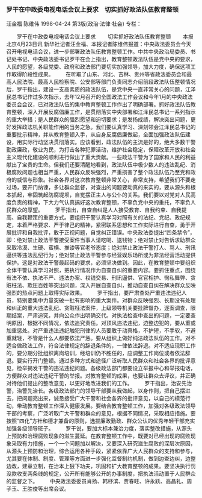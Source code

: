 ### 罗干在中政委电视电话会议上要求　切实抓好政法队伍教育整顿
汪金福  陈维伟
1998-04-24
第3版(政治·法律·社会)
专栏：

　　罗干在中政委电视电话会议上要求
　　切实抓好政法队伍教育整顿
　　本报北京4月23日讯  新华社记者汪金福、本报记者陈维伟报道：中央政法委员会今天召开电视电话会议，进一步部署政法队伍教育整顿工作。中共中央政治局委员、书记处书记、中央政法委书记罗干在会上指出，教育整顿政法队伍是党中央的要求，人民的愿望，各级党委、政府和政法部门要切实加强领导，加大力度，确保这项工作取得阶段性成果。
　　在听取了山东、河北、吉林、贵州等省政法委员会和最高人民法院、最高人民检察院、公安部等部门负责同志介绍前段政法队伍整顿情况后，罗干指出，建设一支高素质的政法队伍，是党中央一直非常关心的问题，江泽民总书记作过多次指示，去年12月召开的全国政法工作会议和今年1月的中央政法委员会会议，已对政法队伍的集中教育整顿工作作出了明确部署。抓好政法队伍教育整顿，深入开展反腐倡廉工作，是贯彻落实中央部署和江泽民总书记一系列指示的重大举措；是人民群众的强烈愿望和迫切要求；是发扬成绩，解决突出问题，更好发挥政法机关职能作用的当务之急。我们要认真学习、深刻领会江泽民总书记的重要批示精神，并从教育整顿入手，从自身反腐倡廉做起，全面加强政法队伍建设，用实际行动坚决贯彻落实。应该看到，政法队伍的主流是好的，绝大多数干警勤政廉政，敬业为民，为打击各种犯罪活动，维护社会稳定，保障改革开放和社会主义现代化建设的顺利进行做出了重大贡献。一些政法干警为了国家和人民的利益献出了宝贵的生命。但我们还要清醒地看到，政法队伍中极少数人的违法乱纪、消极腐败问题也相当严重，人民群众反映强烈，严重损害了整个政法队伍乃至党和政府的威信与形象。社会各界对这次教育整顿非常关心，非常支持，希望我们不要走过场，要开门纳谏，多让群众监督，对查出的问题要动真的来实的，要从源头和根本抓起，牢固筑起防腐堤坝，自觉摆正主人与公仆的关系。我们要以对党对人民高度负责的精神，下大力气认真搞好这次教育整顿，不辜负党中央的重托，不辜负人民群众的厚望。
　　罗干指出，自查自纠是人人接受教育、自我约束、自我提高、自我鞭策的重要方式。要组织干警认真学习对照有关的法纪、党纪、政纪规定，本着严格要求、严于律己的精神，紧密联系思想和工作实际进行自查，勇于开展批评和自我批评，敢于正视问题，自觉纠正错误。中央政法委提出“四条禁令”，即：绝对禁止政法干警接受案件当事人请吃喝、送钱物；绝对禁止对告诉求助群众采取冷漠、生硬、蛮横、推诿等官老爷态度；绝对禁止政法干警打人、骂人、刑讯逼供等违法乱纪行为；绝对禁止政法干警参与经营娱乐场所或为非法经营活动提供保护。这是对政法干警最起码的要求，必须坚决做到。因此，在教育整顿中要组织全体干警认真学习对照，把执行情况作为自查自纠的重要内容。要抓住重点，围绕有法不依、执法不严、违法办案、权钱交易、刑讯逼供、官官相护、徇私舞弊、贪赃枉法、欺压百姓等突出问题，深入开展自查自纠，推动自查自纠在解决群众反映强烈的热点问题上取得实际效果。
　　罗干指出，要严肃查处严重违法违纪人员，特别要集中力量突破一批有影响的重大案件。对群众反映强烈、长期没有处理和纠正的重大违法乱纪、贪赃枉法案件，上级领导机关要挂牌督办，逐案调查，限期结案，严肃追究，并向公众作出明确交代。对执法检查中查出的问题，一定要查明原因，根据不同情况，依法追究责任。对顶风违法违纪，边整边犯的，要从重或加重惩处。对严重违法违纪触犯刑律的人员要敢于动真格，不护短，不手软，不避重就轻，不管是什么人都要依法严惩。要从组织上做好纯洁政法队伍的工作。对不适合做政法工作，符合法律规定的辞退条件的，一律依法辞退。对不适应现职工作的，要分期分批组织离岗培训，经培训仍不胜任的，应调整工作岗位或者依法辞退。要实行开门整顿。通过多种方式和途径广泛听取人民群众和社会各界的批评意见，检举揭发干警的违法违纪问题。各级政法部门都要设立举报中心和举报电话，方便群众对违法违纪干警的举报。对教育整顿的成果，也要让群众去评议，并正确对待他们提出的整改意见，以更好地改进我们的工作。
　　罗干指出，治安先治警，治警先治长。各级政法部门的领导干部要从我做起，以身作则，把自己摆进去，把问题亮出来，诚恳接受广大干警和社会各界的批评意见，以自己的模范行动，带动教育整顿工作深入健康发展。要结合教育整顿工作，加强对各级政法领导干部的考察，广泛听取广大干警和群众的意见，根据不同情况，采取相应措施。要按照“四化”方针和德才兼备的原则，选拔廉政勤政、群众公认的优秀年轻干部充实加强各级领导班子。
　　罗干说，要加大标本兼治力度，落实整改措施，从源头上预防和治理腐败现象的滋生蔓延。在教育整顿工作中，既要对已经出现的腐败现象采取有力措施，一个一个问题加以解决，又要深入研究滋生腐败的深层次原因，从源头上预防和治理，综合运用各种手段，紧紧依靠广大人民群众的支持和参与，尤其要在体制、制度、管理等方面进一步强化监督制约机制，做到边查边纠，边整边改，建章立制，在治本上狠下功夫，巩固和扩大教育整顿的成果。要坚决执行罚没款收支两条线的规定，公开所有能够公开的办事制度，把执法活动置于人民群众的监督之下。
　　中央政法委委员肖扬、韩杼滨、贾春旺、许永跃、高昌礼、周子玉、王胜俊等出席会议。
